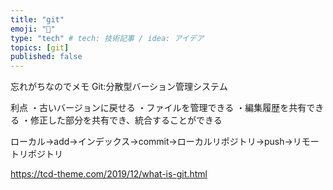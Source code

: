 ```yaml
---
title: "git"
emoji: "🤖"
type: "tech" # tech: 技術記事 / idea: アイデア
topics: [git]
published: false
---
```

忘れがちなのでメモ
Git:分散型バーション管理システム

利点
・古いバージョンに戻せる
・ファイルを管理できる
・編集履歴を共有できる
・修正した部分を共有でき、統合することができる

ローカル→add→インデックス→commit→ローカルリポジトリ→push→リモートリポジトリ

https://tcd-theme.com/2019/12/what-is-git.html
